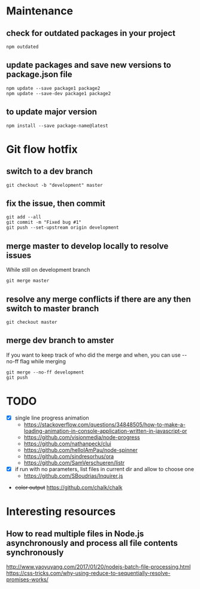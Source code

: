 # Maintenance
## check for outdated packages in your project
```
npm outdated
```
## update packages and save new versions to package.json file
```
npm update --save package1 package2
npm update --save-dev package1 package2
```
## to update major version
```
npm install --save package-name@latest
```

# Git flow hotfix
## switch to a dev branch
```
git checkout -b "development" master
```
## fix the issue, then commit
```
git add --all
git commit -m "Fixed bug #1"
git push --set-upstream origin development
```
## merge master to develop locally to resolve issues
While still on development branch
```
git merge master
```
## resolve any merge conflicts if there are any then switch to master branch
```
git checkout master
```
## merge dev branch to amster
If you want to keep track of who did the merge and when, you can use --no-ff flag while merging 
```
git merge --no-ff development
git push
```

# TODO
- [x] single line progress animation  
	- https://stackoverflow.com/questions/34848505/how-to-make-a-loading-animation-in-console-application-written-in-javascript-or
	- https://github.com/visionmedia/node-progress
	- https://github.com/nathanpeck/clui
	- https://github.com/helloIAmPau/node-spinner
	- https://github.com/sindresorhus/ora
	- https://github.com/SamVerschueren/listr
- [x] if run with no parameters, list files in current dir and allow to choose one
	- https://github.com/SBoudrias/Inquirer.js
- ~~color output~~ https://github.com/chalk/chalk

# Interesting resources
## How to read multiple files in Node.js asynchronously and process all file contents synchronously
http://www.yaoyuyang.com/2017/01/20/nodejs-batch-file-processing.html
https://css-tricks.com/why-using-reduce-to-sequentially-resolve-promises-works/
